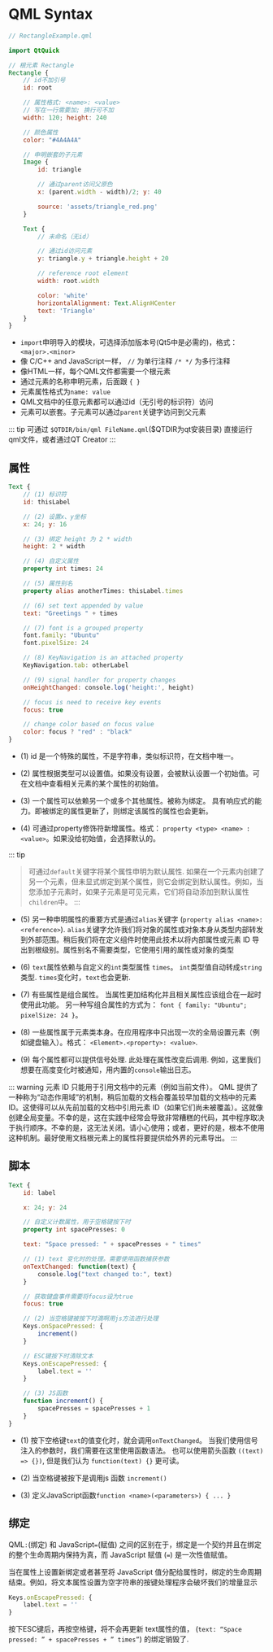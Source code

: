 # QML Syntax

```qml
// RectangleExample.qml

import QtQuick

// 根元素 Rectangle
Rectangle {
    // id不加引号
    id: root

    // 属性格式: <name>: <value>
    // 写在一行需要加; 换行可不加
    width: 120; height: 240

    // 颜色属性
    color: "#4A4A4A"

    // 申明嵌套的子元素
    Image {
        id: triangle

        // 通过parent访问父原色
        x: (parent.width - width)/2; y: 40

        source: 'assets/triangle_red.png'
    }

    Text {
        // 未命名（无id）

        // 通过id访问元素
        y: triangle.y + triangle.height + 20

        // reference root element
        width: root.width

        color: 'white'
        horizontalAlignment: Text.AlignHCenter
        text: 'Triangle'
    }
}
```
- `import`申明导入的模块，可选择添加版本号(Qt5中是必需的)，格式： `<major>.<minor>`
- 像 C/C++ and JavaScript一样， `//` 为单行注释 `/* */` 为多行注释
- 像HTML一样，每个QML文件都需要一个根元素
- 通过元素的名称申明元素，后面跟 `{ }`
- 元素属性格式为`name: value`
- QML文档中的任意元素都可以通过id（无引号的标识符）访问
- 元素可以嵌套。子元素可以通过`parent`关键字访问到父元素

::: tip
可通过 `$QTDIR/bin/qml FileName.qml`($QTDIR为qt安装目录) 直接运行qml文件，或者通过QT Creator
:::

## 属性

```qml
Text {
    // (1) 标识符
    id: thisLabel

    // (2) 设置x、y坐标
    x: 24; y: 16

    // (3) 绑定 height 为 2 * width
    height: 2 * width

    // (4) 自定义属性
    property int times: 24

    // (5) 属性别名
    property alias anotherTimes: thisLabel.times

    // (6) set text appended by value
    text: "Greetings " + times

    // (7) font is a grouped property
    font.family: "Ubuntu"
    font.pixelSize: 24

    // (8) KeyNavigation is an attached property
    KeyNavigation.tab: otherLabel

    // (9) signal handler for property changes
    onHeightChanged: console.log('height:', height)

    // focus is need to receive key events
    focus: true

    // change color based on focus value
    color: focus ? "red" : "black"
}
```


- (1) id 是一个特殊的属性，不是字符串，类似标识符，在文档中唯一。

- (2) 属性根据类型可以设置值。如果没有设置，会被默认设置一个初始值。可在文档中查看相关元素的某个属性的初始值。

- (3) 一个属性可以依赖另一个或多个其他属性。被称为绑定。 具有响应式的能力。即被绑定的属性更新了，则绑定该属性的属性也会更新。

- (4) 可通过property修饰符新增属性。格式： `property <type> <name> : <value>`。如果没给初始值，会选择默认的。

::: tip
> 可通过`default`关键字将某个属性申明为默认属性. 如果在一个元素内创建了另一个元素，但未显式绑定到某个属性，则它会绑定到默认属性。例如，当您添加子元素时，如果子元素是可见元素，它们将自动添加到默认属性`children`中。
:::

- (5) 另一种申明属性的重要方式是通过`alias`关键字 (`property alias <name>: <reference>`). `alias`关键字允许我们将对象的属性或对象本身从类型内部转发到外部范围。稍后我们将在定义组件时使用此技术以将内部属性或元素 ID 导出到根级别。属性别名不需要类型，它使用引用的属性或对象的类型

- (6) `text`属性依赖与自定义的`int`类型属性 `times`。 `int`类型值自动转成`string`类型. `times`变化时，`text`也会更新.

- (7) 有些属性是组合属性。 当属性更加结构化并且相关属性应该组合在一起时使用此功能。 另一种写组合属性的方式为： `font { family: "Ubuntu"; pixelSize: 24 }`。

- (8) 一些属性属于元素类本身。在应用程序中只出现一次的全局设置元素（例如键盘输入）。格式： `<Element>.<property>: <value>`.

- (9) 每个属性都可以提供信号处理. 此处理在属性改变后调用. 例如，这里我们想要在高度变化时被通知，用内置的`console`输出日志。

::: warning
元素 ID 只能用于引用文档中的元素（例如当前文件）。 QML 提供了一种称为“动态作用域”的机制，稍后加载的文档会覆盖较早加载的文档中的元素 ID。这使得可以从先前加载的文档中引用元素 ID（如果它们尚未被覆盖）。这就像创建全局变量。不幸的是，这在实践中经常会导致非常糟糕的代码，其中程序取决于执行顺序。不幸的是，这无法关闭。请小心使用；或者，更好的是，根本不使用这种机制。最好使用文档根元素上的属性将要提供给外界的元素导出。
:::


## 脚本

```qml
Text {
    id: label

    x: 24; y: 24

    // 自定义计数属性，用于空格键按下时
    property int spacePresses: 0

    text: "Space pressed: " + spacePresses + " times"

    // (1) text 变化时的处理。需要使用函数捕获参数
    onTextChanged: function(text) { 
        console.log("text changed to:", text)
    }

    // 获取键盘事件需要将focus设为true
    focus: true

    // (2) 当空格键被按下时滴啊用js方法进行处理
    Keys.onSpacePressed: {
        increment()
    }

    // ESC键按下时清除文本
    Keys.onEscapePressed: {
        label.text = ''
    }

    // (3) JS函数
    function increment() {
        spacePresses = spacePresses + 1
    }
}
```

- (1) 按下空格键`text`的值变化时，就会调用`onTextChanged`。 当我们使用信号注入的参数时，我们需要在这里使用函数语法。 也可以使用箭头函数 `((text) => {})`, 但是我们认为 `function(text) {}` 更可读。

- (2) 当空格键被按下是调用js 函数 `increment()`

- (3) 定义JavaScript函数`function <name>(<parameters>) { ... }`

## 绑定

QML` : `(绑定) 和 JavaScript`=`(赋值) 之间的区别在于，绑定是一个契约并且在绑定的整个生命周期内保持为真，而 JavaScript 赋值 (`=`) 是一次性值赋值。

当在属性上设置新绑定或者甚至将 JavaScript 值分配给属性时，绑定的生命周期结束。例如，将文本属性设置为空字符串的按键处理程序会破坏我们的增量显示
```qml
Keys.onEscapePressed: {
    label.text = ''
}
```
按下ESC键后，再按空格键，将不会再更新 text属性的值， (`text: “Space pressed: ” + spacePresses + ” times”`) 的绑定销毁了.
